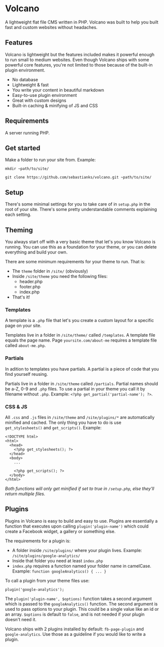 # Volcano
A lightweight flat file CMS written in PHP.
Volcano was built to help you built fast and custom websites without headaches.

## Features
Volcano is lightweight but the features included makes it powerful enough to run small to medium websites.
Even though Volcano ships with some powerful core features, you're not limited to those because of the built-in plugin environment.

- No database
- Lightweight & fast
- You write your content in beautiful markdown
- Easy-to-use plugin environment
- Great with custom designs
- Built-in caching & minifying of JS and CSS

## Requirements
A server running PHP.

## Get started
Make a folder to run your site from. Example:

`mkdir ~path/to/site/`

`git clone https://github.com/sebastianks/volcano.git ~path/to/site/`

## Setup
There's some minimal settings for you to take care of in `setup.php` in the root of your site. There's some pretty understandable comments explaining each setting.

## Theming
You always start off with a very basic theme that let's you know Volcano is running. 
You can use this as a foundation for your theme, or you can delete everything and build your own.

There are some minimum requirements for your theme to run. That is:

- The `theme` folder in `/site/` (obviously)
- Inside `/site/theme` you need the following files:
	- header.php
	- footer.php
	- index.php
- That's it!

### Templates
A template is a `.php` file that let's you create a custom layout for a specific page on your site.

Templates live in a folder in `/site/theme/` called `/templates`. A template file equals the page name. 
Page `yoursite.com/about-me` requires a template file called `about-me.php`.

### Partials
In adition to templates you have partials. A partial is a piece of code that you find yourself reusing.

Partials live in a folder in `/site/theme` called `/partials`. Partial names should be a-Z, 0-9 and `.php` files.
To use a partial in your theme you call it by filename without `.php`. Example: `<?php get_partial('partial-name'); ?>`.

### CSS & JS
All `.css` and `.js` files in `/site/theme` and `/site/plugins/*` are automatically minified and cached.
The only thing you have to do is use `get_stylesheets()` and `get_scripts()`. Example:

```
<!DOCTYPE html>
<html>
  <head>
    <?php get_stylesheets(); ?>
  </head>
  <body>
    ...

    <?php get_scripts(); ?>
  </body>
</html>		
``` 

_Both functions will only get minified if set to true in `/setup.php`, else they'll return multiple files._

## Plugins
Plugins in Volcano is easy to build and easy to use.
Plugins are essentially a function that executes upon calling `plugin('plugin-name')` which could create a Facebook widget, a gallery or something else.

The requirements for a plugin is:

- A folder inside `/site/plugins/` where your plugin lives. Example: `/site/plugins/google-analytics/`
- Inside that folder you need at least `index.php`
- `index.php` requires a function named your folder name in camelCase. Example: `function googleAnalytics() { ... }`

To call a plugin from your theme files use:

`plugin('google-analytics');`

The `plugin('plugin-name', $options)` function takes a second argument which is passed to the `googleAnalytics()` function. The second argument is used to pass options to your plugin. This could be a single value like an id or an array. `$options` is default to `false`, and is not needed if your plugin doesn't need it.

Volcano ships with 2 plugins installed by default: `fb-page-plugin` and `google-analytics`. Use those as a guideline if you would like to write a plugin.

